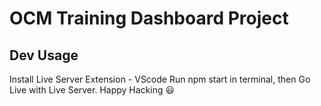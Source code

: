 # OCM Training Dashboard Project

## Dev Usage

Install Live Server Extension - VScode
Run npm start in terminal, then Go Live with Live Server.
Happy Hacking :smiley:
